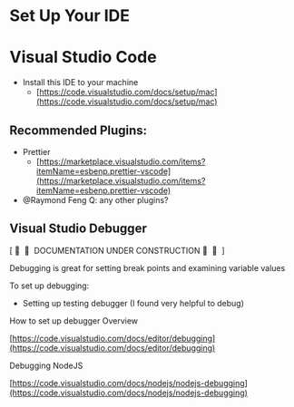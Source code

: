 # Set Up Your IDE

# Visual Studio Code

- Install this IDE to your machine
    - [https://code.visualstudio.com/docs/setup/mac](https://code.visualstudio.com/docs/setup/mac)
    

## Recommended Plugins:

- Prettier
    - [https://marketplace.visualstudio.com/items?itemName=esbenp.prettier-vscode](https://marketplace.visualstudio.com/items?itemName=esbenp.prettier-vscode)
- @Raymond Feng Q: any other plugins?

## Visual Studio Debugger

[  🚧  🚧  DOCUMENTATION UNDER CONSTRUCTION 🚧  🚧  ]

Debugging is great for setting break points and examining variable values

To set up debugging:

- Setting up testing debugger (I found very helpful to debug)

How to set up debugger Overview

[https://code.visualstudio.com/docs/editor/debugging](https://code.visualstudio.com/docs/editor/debugging)

Debugging NodeJS

[https://code.visualstudio.com/docs/nodejs/nodejs-debugging](https://code.visualstudio.com/docs/nodejs/nodejs-debugging)